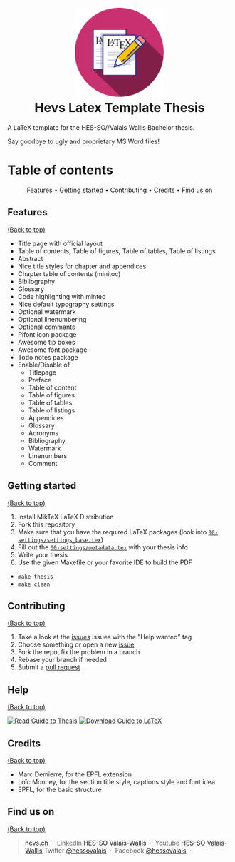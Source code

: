 <h1 align="center">
  <br>
  <img src="./04-resources/logos/logo.svg" alt="Latex Template Logo" width="200" height="200">
  <br>
  Hevs Latex Template Thesis
  <br>
</h1>


A LaTeX template for the HES-SO//Valais Wallis Bachelor thesis.

Say goodbye to ugly and proprietary MS Word files!

# Table of contents
<p align="center">
  <a href="#features">Features</a> •
  <a href="#getting-started">Getting started</a> •
  <a href="#contributing">Contributing</a> •
  <a href="#credits">Credits</a> •
  <a href="#find-us-on">Find us on</a>
</p>

## Features
[(Back to top)](#table-of-contents)

* Title page with official layout
* Table of contents, Table of figures, Table of tables, Table of listings
* Abstract
* Nice title styles for chapter and appendices
* Chapter table of contents (minitoc)
* Bibliography
* Glossary
* Code highlighting with minted
* Nice default typography settings
* Optional watermark
* Optional linenumbering
* Optional comments
* Pifont icon package
* Awesome tip boxes
* Awesome font package
* Todo notes package
* Enable/Disable of
  * Titlepage
  * Preface
  * Table of content
  * Table of figures
  * Table of tables
  * Table of listings
  * Appendices
  * Glossary
  * Acronyms
  * Bibliography
  * Watermark
  * Linenumbers
  * Comment

## Getting started
[(Back to top)](#table-of-contents)

1. Install MikTeX LaTeX Distribution
1. Fork this repository
2. Make sure that you have the required LaTeX packages (look into [`00-settings/settings_base.tex`](https://github.com/tschinz/hevs-latextemplate-thesis/blob/main/00-settings/settings_base.tex))
3. Fill out the [`00-settings/metadata.tex`](https://github.com/tschinz/hevs-latextemplate-thesis/blob/main/00-settings/metadata.tex) with your thesis info
4. Write your thesis
5. Use the given Makefile or your favorite IDE to build the PDF
  * ``make thesis``
  * ``make clean``

## Contributing
[(Back to top)](#table-of-contents)

1. Take a look at the [issues](https://github.com/tschinz/hevs-latextemplate-thesis/issues) issues with the "Help wanted" tag
2. Choose something or open a new [issue](https://github.com/tschinz/hevs-latextemplate-thesis/issues)
3. Fork the repo, fix the problem in a branch
4. Rebase your branch if needed
5. Submit a [pull request](https://github.com/tschinz/hevs-latextemplate-thesis/pulls)

## Help
[(Back to top)](#table-of-contents)

[![Read Guide to Thesis](https://img.shields.io/badge/Read-Guide_to_Thesis-blue)](https://github.com/tschinz/hevs-latextemplate-thesis/blob/master/guide-to-thesis.pdf) [![Download Guide to LaTeX](https://img.shields.io/badge/Download-Guide_to_Thesis-brightgreen)](https://github.com/tschinz/hevs-latextemplate-thesis/raw/master/guide-to-thesis.pdf)

## Credits
[(Back to top)](#table-of-contents)

* Marc Demierre, for the EPFL extension
* Loïc Monney, for the section title style, captions style and font idea
* EPFL, for the basic structure

## Find us on
[(Back to top)](#table-of-contents)

> [hevs.ch](https://www.hevs.ch) &nbsp;&middot;&nbsp;
> LinkedIn [HES-SO Valais-Wallis](https://www.linkedin.com/groups/104343/) &nbsp;&middot;&nbsp;
> Youtube [HES-SO Valais-Wallis](https://www.youtube.com/user/HESSOVS)
> Twitter [@hessovalais](https://twitter.com/hessovalais) &nbsp;&middot;&nbsp;
> Facebook [@hessovalais](https://www.facebook.com/hessovalais) &nbsp;&middot;&nbsp;